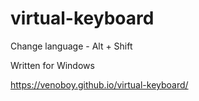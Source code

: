 # virtual-keyboard
Change language - Alt + Shift

Written for Windows

https://venoboy.github.io/virtual-keyboard/